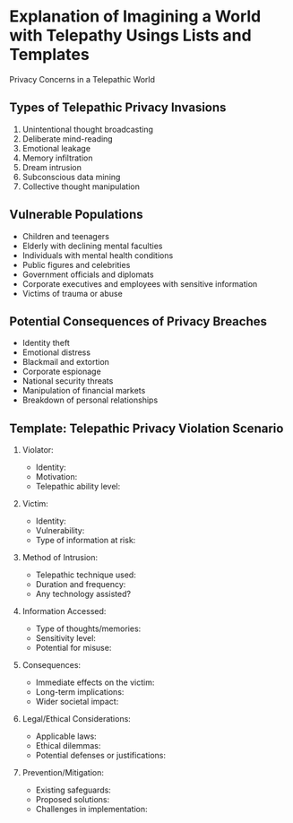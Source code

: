# Explanation of Imagining a World with Telepathy Usings Lists and Templates

Privacy Concerns in a Telepathic World

## Types of Telepathic Privacy Invasions
1. Unintentional thought broadcasting
2. Deliberate mind-reading
3. Emotional leakage
4. Memory infiltration
5. Dream intrusion
6. Subconscious data mining
7. Collective thought manipulation

## Vulnerable Populations
- Children and teenagers
- Elderly with declining mental faculties
- Individuals with mental health conditions
- Public figures and celebrities
- Government officials and diplomats
- Corporate executives and employees with sensitive information
- Victims of trauma or abuse

## Potential Consequences of Privacy Breaches
- Identity theft
- Emotional distress
- Blackmail and extortion
- Corporate espionage
- National security threats
- Manipulation of financial markets
- Breakdown of personal relationships

## Template: Telepathic Privacy Violation Scenario

1. Violator:
   - Identity:
   - Motivation:
   - Telepathic ability level:

2. Victim:
   - Identity:
   - Vulnerability:
   - Type of information at risk:

3. Method of Intrusion:
   - Telepathic technique used:
   - Duration and frequency:
   - Any technology assisted?

4. Information Accessed:
   - Type of thoughts/memories:
   - Sensitivity level:
   - Potential for misuse:

5. Consequences:
   - Immediate effects on the victim:
   - Long-term implications:
   - Wider societal impact:

6. Legal/Ethical Considerations:
   - Applicable laws:
   - Ethical dilemmas:
   - Potential defenses or justifications:

7. Prevention/Mitigation:
   - Existing safeguards:
   - Proposed solutions:
   - Challenges in implementation:
